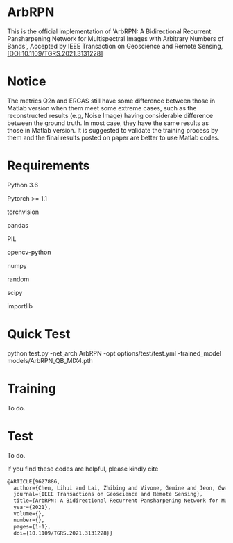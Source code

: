 # ArbRPN
This is the official implementation of 'ArbRPN: A Bidirectional Recurrent Pansharpening Network for Multispectral Images with Arbitrary Numbers of Bands', Accepted by IEEE Transaction on Geoscience and Remote Sensing, [[DOI:10.1109/TGRS.2021.3131228]](https://ieeexplore.ieee.org/document/9627886)
# Notice
The metrics Q2n and ERGAS still have some difference between those in Matlab version when them meet some extreme cases, such as the reconstructed results (e.g, Noise Image) having considerable difference between the ground truth. In most case, they have the same results as those in Matlab version. It is suggested to validate the training process by them and the final results posted on paper are better to use Matlab codes.

# Requirements
Python 3.6

Pytorch >= 1.1

torchvision

pandas

PIL

opencv-python

numpy

random

scipy

importlib

# Quick Test
python test.py -net_arch ArbRPN -opt options/test/test.yml -trained_model models/ArbRPN_QB_MIX4.pth

# Training
To do.

# Test
To do.


If you find these codes are helpful, please kindly cite

```latex
@ARTICLE{9627886,
  author={Chen, Lihui and Lai, Zhibing and Vivone, Gemine and Jeon, Gwanggil and Chanussot, Jocelyn and Yang, Xiaomin},
  journal={IEEE Transactions on Geoscience and Remote Sensing}, 
  title={ArbRPN: A Bidirectional Recurrent Pansharpening Network for Multispectral Images with Arbitrary Numbers of Bands}, 
  year={2021},
  volume={},
  number={},
  pages={1-1},
  doi={10.1109/TGRS.2021.3131228}}
```





